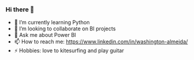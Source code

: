 ### Hi there 👋

- 🌱 I’m currently learning Python
- 👯 I’m looking to collaborate on BI projects
- 💬 Ask me about Power BI
- 📫 How to reach me: https://www.linkedin.com/in/washington-almeida/
- ⚡ Hobbies: love to kitesurfing and play guitar
